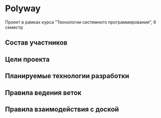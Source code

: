# Polyway
Проект в рамках курса "Технологии системного программирования", 6 семестр

## Состав участников

## Цели проекта

## Планируемые технологии разработки

## Правила ведения веток

## Правила взаимодействия с доской
